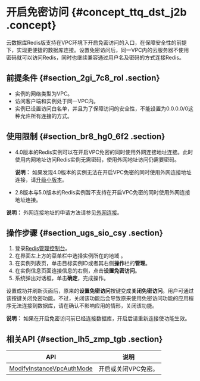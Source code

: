 # 开启免密访问 {#concept_ttq_dst_j2b .concept}

云数据库Redis版支持在VPC环境下开启免密访问的入口，在保障安全性的前提下，实现更便捷的数据库连接。设置免密访问后，同一VPC内的云服务器不使用密码就可以访问Redis，同时也继续兼容通过用户名及密码的方式连接Redis。

## 前提条件 {#section_2gi_7c8_rol .section}

-   实例的网络类型为VPC。
-   访问客户端和实例处于同一VPC内。
-   实例已设置访问白名单，并且为了保障访问的安全性，不能设置为0.0.0.0/0这种允许所有连接的方式。

## 使用限制 {#section_br8_hg0_6f2 .section}

-   4.0版本的Redis实例可以在开启VPC免密的同时使用外网连接地址连接。此时使用内网地址访问Redis实例无需密码，使用外网地址访问仍需要密码。

    **说明：** 如果发现4.0版本的实例无法在开启VPC免密的同时使用外网连接地址连接，请[升级小版本](https://help.aliyun.com/document_detail/56450.html#concept-itn-f44-tdb)。

-   2.8版本与5.0版本的Redis实例暂不支持在开启VPC免密的同时使用外网连接地址连接。

**说明：** 外网连接地址的申请方法请参见[外网连接](../../../../intl.zh-CN/快速入门/步骤3：连接实例/外网连接.md#)。

## 操作步骤 {#section_ugs_sio_csy .section}

1.  登录[Redis管理控制台](https://kvstore.console.aliyun.com/)。
2.  在界面左上方的菜单栏中选择实例所在的地域 。
3.  在实例列表页，单击目标实例ID或者其右侧**操作**栏的**管理**。
4.  在实例信息页面连接信息的右侧，点击**设置免密访问**。
5.  系统弹出对话框，单击**确定**，完成操作。

设置成功并刷新页面后，原来的**设置免密访问**按键变成**关闭免密访问**。用户可通过该按键关闭免密功能。不过，关闭该功能后会导致原来使用免密访问功能的应用程序无法连接到数据库，请在确认不影响应用的情形，关闭该功能。

**说明：** 如果在开启免密访问前已经连接数据库，开启后请重新连接使功能生效。

## 相关API {#section_lh5_zmp_tgb .section}

|API|说明|
|---|--|
|[ModifyInstanceVpcAuthMode](../../../../intl.zh-CN/API参考/网络安全/ModifyInstanceVpcAuthMode.md#)|开启或关闭VPC免密。|

